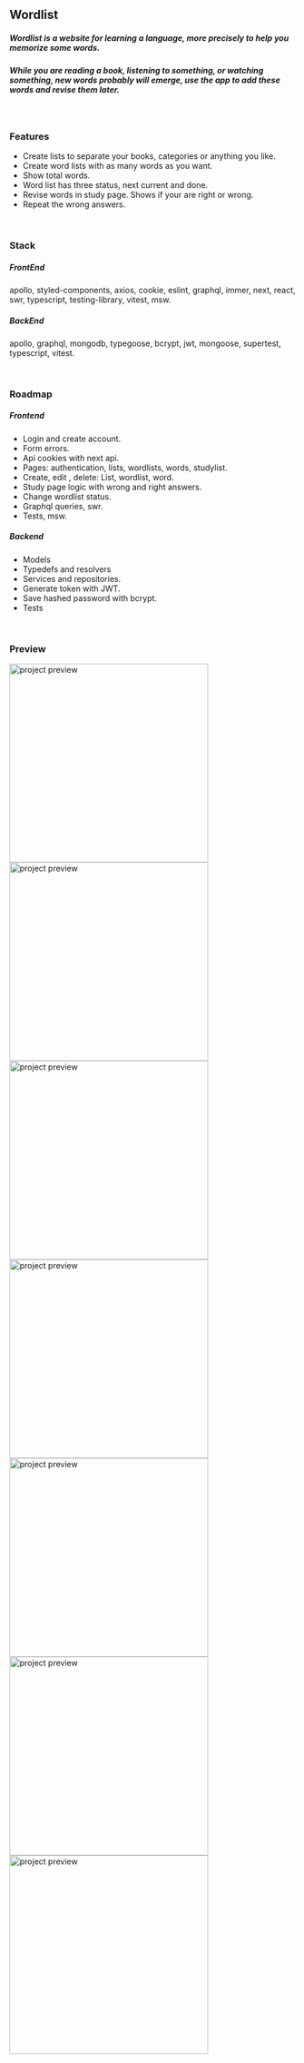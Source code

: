 ## Wordlist

##### Wordlist is a website for learning a language, more precisely to help you memorize some words.

##### While you are reading a book, listening to something, or watching something, new words probably will emerge, use the app to add these words and revise them later.

</br>

### Features

- Create lists to separate your books, categories or anything you like.
- Create word lists with as many words as you want.
- Show total words.
- Word list has three status, next current and done.
- Revise words in study page. Shows if your are right or wrong.
- Repeat the wrong answers.

</br>

### Stack

##### FrontEnd
 apollo, styled-components, axios, cookie, eslint, graphql, immer, next, react, swr, 	typescript, testing-library, vitest, msw.

##### BackEnd
 apollo, graphql, mongodb, typegoose, bcrypt, jwt, mongoose, supertest, typescript, vitest.

</br>

### Roadmap

##### Frontend

- Login and create account.
- Form errors.
- Api cookies with next api.
- Pages: authentication, lists, wordlists, words, studylist.
- Create, edit , delete: List, wordlist, word.
- Study page logic with wrong and right answers.
- Change wordlist status.
- Graphql queries, swr.
- Tests, msw.

##### Backend

- Models
- Typedefs and resolvers
- Services and repositories.
- Generate token with JWT.
- Save hashed password with bcrypt.
- Tests

</br>

### Preview

<div display="flex">
  <img src="https://user-images.githubusercontent.com/88716893/229591383-d394aaaf-d7c8-4eca-909c-41c937cec008.png" width="350" alt="project preview"/>
  <img src="https://user-images.githubusercontent.com/88716893/229591381-e4025126-7322-4e32-84ab-a29d2ae37ac5.png" width="350" alt="project preview"/>
  <img src="https://user-images.githubusercontent.com/88716893/229591379-c61da0ff-ccc6-46ea-9586-6c714c6c6524.png" width="350" alt="project preview"/>
  <img src="https://user-images.githubusercontent.com/88716893/229591378-99de6812-59b6-4294-bd0f-7362bea43a03.png" width="350" alt="project preview"/>
  <img src="https://user-images.githubusercontent.com/88716893/229591376-94504a38-b168-4b9b-957a-502e9707794c.png" width="350" alt="project preview"/>
  <img src="https://user-images.githubusercontent.com/88716893/229591375-39cf0d6e-c2e6-461c-8d36-8ab26f565846.png" width="350" alt="project preview"/>
  <img src="https://user-images.githubusercontent.com/88716893/229591369-1696519b-24bc-414c-a831-26b853d2249c.png" width="350" alt="project preview"/> 
</div>









